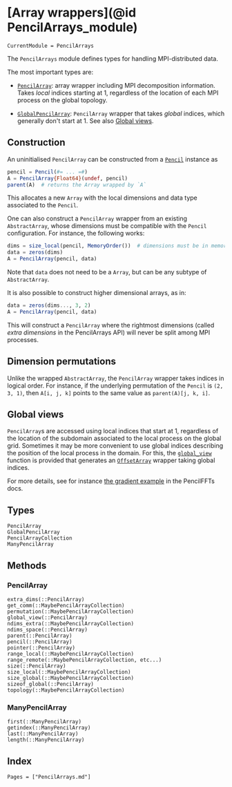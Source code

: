 # [Array wrappers](@id PencilArrays_module)

```@meta
CurrentModule = PencilArrays
```

The `PencilArrays` module defines types for handling MPI-distributed data.

The most important types are:

- [`PencilArray`](@ref): array wrapper including MPI decomposition information.
  Takes *local* indices starting at 1, regardless of the location of each MPI
  process on the global topology.

- [`GlobalPencilArray`](@ref): `PencilArray` wrapper that takes *global*
  indices, which generally don't start at 1.
  See also [Global views](@ref).

## Construction

An uninitialised `PencilArray` can be constructed from a [`Pencil`](@ref)
instance as
```julia
pencil = Pencil(#= ... =#)
A = PencilArray{Float64}(undef, pencil)
parent(A)  # returns the Array wrapped by `A`
```
This allocates a new `Array` with the local dimensions and data type associated
to the `Pencil`.

One can also construct a `PencilArray` wrapper from an existing
`AbstractArray`, whose dimensions must be compatible with the `Pencil`
configuration.
For instance, the following works:
```julia
dims = size_local(pencil, MemoryOrder())  # dimensions must be in memory order!
data = zeros(dims)
A = PencilArray(pencil, data)
```
Note that `data` does not need to be a `Array`, but can be any subtype of
`AbstractArray`.

It is also possible to construct higher dimensional arrays, as in:
```julia
data = zeros(dims..., 3, 2)
A = PencilArray(pencil, data)
```
This will construct a `PencilArray` where the rightmost dimensions (called
*extra dimensions* in the PencilArrays API) will never be split among MPI
processes.

## Dimension permutations

Unlike the wrapped `AbstractArray`, the `PencilArray` wrapper takes indices in
logical order.
For instance, if the underlying permutation of the `Pencil` is `(2, 3, 1)`,
then `A[i, j, k]` points to the same value as `parent(A)[j, k, i]`.

## Global views

`PencilArray`s are accessed using local indices that start at 1, regardless of
the location of the subdomain associated to the local process on the global
grid.
Sometimes it may be more convenient to use global indices describing the
position of the local process in the domain.
For this, the [`global_view`](@ref) function is provided that generates an
[`OffsetArray`](https://github.com/JuliaArrays/OffsetArrays.jl) wrapper taking
global indices.

For more details, see for instance [the gradient
example](https://jipolanco.github.io/PencilFFTs.jl/stable/examples/gradient/#gradient_method_global)
in the PencilFFTs docs.

## Types

```@docs
PencilArray
GlobalPencilArray
PencilArrayCollection
ManyPencilArray
```

## Methods

### PencilArray

```@docs
extra_dims(::PencilArray)
get_comm(::MaybePencilArrayCollection)
permutation(::MaybePencilArrayCollection)
global_view(::PencilArray)
ndims_extra(::MaybePencilArrayCollection)
ndims_space(::PencilArray)
parent(::PencilArray)
pencil(::PencilArray)
pointer(::PencilArray)
range_local(::MaybePencilArrayCollection)
range_remote(::MaybePencilArrayCollection, etc...)
size(::PencilArray)
size_local(::MaybePencilArrayCollection)
size_global(::MaybePencilArrayCollection)
sizeof_global(::PencilArray)
topology(::MaybePencilArrayCollection)
```

### ManyPencilArray

```@docs
first(::ManyPencilArray)
getindex(::ManyPencilArray)
last(::ManyPencilArray)
length(::ManyPencilArray)
```

## Index

```@index
Pages = ["PencilArrays.md"]
```
